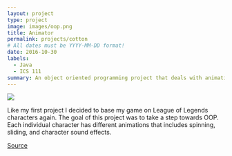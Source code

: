 ```yaml
---
layout: project
type: project
image: images/oop.png
title: Animator
permalink: projects/cotton
# All dates must be YYYY-MM-DD format!
date: 2016-10-30
labels:
  - Java
  - ICS 111
summary: An object oriented programming project that deals with animation based on mouse clicking.
---
```


<img class="ui image" src="{{ site.baseurl }}/images/animator.PNG">

  Like my first project I decided to base my game on League of Legends characters again. The goal of this project was to take a step towards OOP. Each individual character has different animations that includes spinning, sliding, and character sound effects.


<a href="https://github.com/collinhw/Project2">Source</a>

